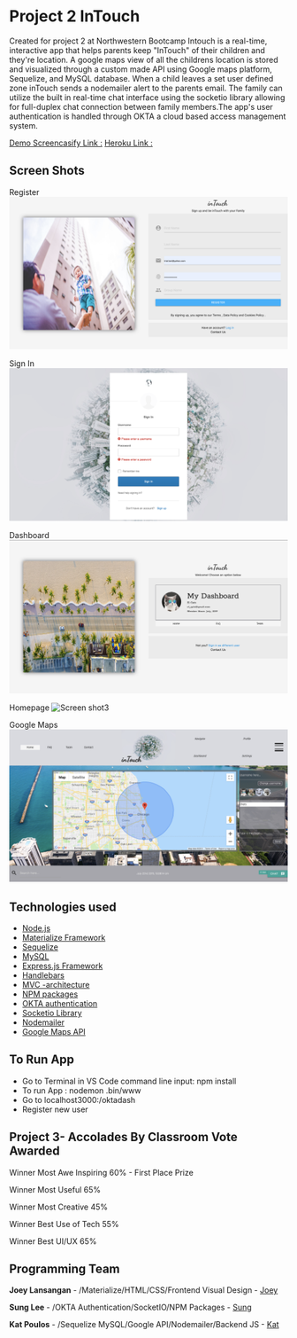 # Project 2 InTouch
Created for project 2 at Northwestern Bootcamp Intouch is a real-time, interactive app that helps parents keep "InTouch" of their children and they're location.  A google maps view of all the childrens location is stored and visualized through a custom made API using Google maps platform, Sequelize, and MySQL database. When a child leaves a set user defined zone inTouch sends a nodemailer alert to the parents email. The family can utilize the built in real-time chat interface using the socketio library allowing for full-duplex chat connection between family members.The app's user authentication is handled through OKTA a cloud based access management system.

[Demo Screencasify Link :](LINK) 
[Heroku Link :](LINK)


## Screen Shots
Register
![Screen shot](./public/assets/images/readme/read3.png)

Sign In
![Screen shot2](./public/assets/images/readme/read5.png)

Dashboard
![Screen shot3](./public/assets/images/readme/read4.png)

Homepage
![Screen shot3](./public/assets/images/readme/read1.png)

Google Maps
![Screen shot3](./public/assets/images/readme/read2.png)


## Technologies used
- [Node.js](https://en.wikipedia.org/wiki/Node.js)
- [Materialize Framework](https://materializecss.com/)
- [Sequelize](http://docs.sequelizejs.com/)
- [MySQL](https://en.wikipedia.org/wiki/MySQL)
- [Express.js Framework](https://expressjs.com/)
- [Handlebars](https://handlebarsjs.com/)
- [MVC -architecture](https://en.wikipedia.org/wiki/Model%E2%80%93view%E2%80%93controller)
- [NPM packages](https://www.npmjs.com/)
- [OKTA authentication](https://www.okta.com/products/adaptive-multi-factor-authentication/)
- [Socketio Library](https://socket.io/)
- [Nodemailer](https://nodemailer.com/about/)
- [Google Maps API](https://cloud.google.com/maps-platform/)

## To Run App
- Go to Terminal in VS Code command line input: npm install
- To run App : nodemon .bin/www
- Go to localhost3000:/oktadash 
- Register new user

## Project 3- Accolades By Classroom Vote Awarded

Winner Most Awe Inspiring 60%  - First Place Prize

Winner Most Useful 65%

Winner Most Creative 45%

Winner Best Use of Tech 55%

Winner Best UI/UX 65%

## Programming Team

**Joey Lansangan** - /Materialize/HTML/CSS/Frontend Visual Design - [Joey](https://joeylansangan.github.io/streetcode/)

**Sung Lee** - /OKTA Authentication/SocketIO/NPM Packages - [Sung](https://sungsoolee2.github.io/developer-portfolio/)

**Kat Poulos** - /Sequelize MySQL/Google API/Nodemailer/Backend JS - [Kat](LINK)

